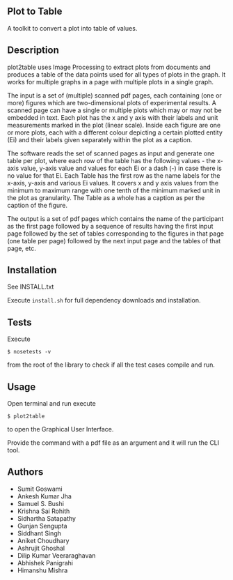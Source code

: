 Plot to Table
-------------

A toolkit to convert a plot into table of values.


Description
-----------

plot2table uses Image Processing to extract plots from documents and produces a table of the data points used for all types of plots in the graph. It works for multiple graphs in a page with multiple plots in a single graph.

The input is a set of (multiple) scanned pdf pages, each containing (one or more) figures which are two-dimensional plots of experimental results. A scanned page can have a single or multiple plots which may or may not be embedded in text. Each plot has the x and y axis with their labels and unit measurements marked in the plot (linear scale). Inside each figure are one or more plots, each with a different colour depicting a certain plotted entity (Ei) and their labels given separately within the plot as a caption.

The software reads the set of scanned pages as input and generate one table per plot, where each row of the table has the following values - the x-axis value, y-axis value and values for each Ei or a dash (-) in case there is no value for that Ei. Each Table has the first row as the name labels for the x-axis, y-axis and various Ei values. It covers x and y axis values from the minimum to maximum range with one tenth of the minimum marked unit in the plot as granularity. The Table as a whole has a caption as per the caption of the figure.

The output is a set of pdf pages which contains the name of the participant as the first page followed by a sequence of results having the first input page followed by the set of tables corresponding to the figures in that page (one table per page) followed by the next input page and the tables of that page, etc.

Installation
------------

See INSTALL.txt

Execute `install.sh` for full dependency downloads and installation.

Tests
-----

Execute

```
$ nosetests -v
```

from the root of the library to check if all the test cases compile and run.

Usage
-----

Open terminal and run execute

```
$ plot2table
```

to open the Graphical User Interface.

Provide the command with a pdf file as an argument and it will run the CLI tool.

Authors
-------

* Sumit Goswami
* Ankesh Kumar Jha
* Samuel S. Bushi
* Krishna Sai Rohith
* Sidhartha Satapathy
* Gunjan Sengupta
* Siddhant Singh
* Aniket Choudhary
* Ashrujit Ghoshal
* Dilip Kumar Veeraraghavan
* Abhishek Panigrahi
* Himanshu Mishra


